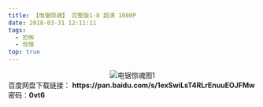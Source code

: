 ```yaml
---
title: 【电锯惊魂】 完整版1-8 超清 1080P
date: 2018-03-31 12:11:11
tags:
  - 恐怖
  - 惊悚
top: true
---
```


<div align=center>
	<img src="/assets/images/a/djjh-all/1.jpg" alt="电锯惊魂图1">
</div>
<!-- more -->
百度网盘下载链接：
<b>https://pan.baidu.com/s/1exSwiLsT4RLrEnuuEOJFMw</b>
密码：<b>0vt6</b>

